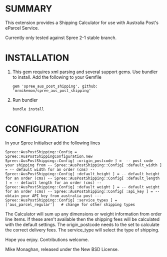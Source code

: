 SUMMARY
====================

This extension provides a Shipping Calculator for use with Australia Post's eParcel Service.

Currently only tested against Spree 2-1 stable branch.

INSTALLATION
============

1. This gem requires xml parsing and several support gems. Use bundler to install. Add the following to your Gemfile

	`gem 'spree_aus_post_shipping', github: 'mrmikemon/spree_aus_post_shipping'`

2. Run bundler

	`bundle install`

CONFIGURATION
=============

In your Spree Initialiser add the following lines

`Spree::AusPostShipping::Config = Spree::AusPostShippingConfiguration.new
Spree::AusPostShipping::Config[ :origin_postcode ] =  -- post code your shipping from --
Spree::AusPostShipping::Config[ :default_width ] = -- default width for an order (cms) --
Spree::AusPostShipping::Config[ :default_height ] = -- default height for an order (cms) --
Spree::AusPostShipping::Config[ :default_length ] = -- default length for an order (cms) --
Spree::AusPostShipping::Config[ :default_weight ] = -- default weight for an order (cms) --
Spree::AusPostShipping::Config[ :api_key ] = -- obtain your API key from australia post ---
Spree::AusPostShipping::Config[ :service_types ] = ['aus_parcel_regular']	# change for other shipping types`

The Calculator will sum up any dimensions or weight information from order line items. If these aren't available
then the shipping fees will be calculated with the default settings. The origin_postcode needs to the set to
calculate the correct delivery fees. The service_type will select the type of shipping.

Hope you enjoy. Contributions welcome.

Mike Monaghan, released under the New BSD License.
